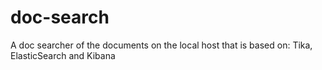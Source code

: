 # doc-search
A doc searcher of the documents on the local host  that is based on: Tika, ElasticSearch and Kibana
